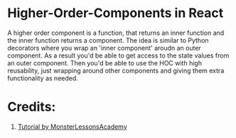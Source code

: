 # Higher-Order-Components in React
A higher order component is a function, that returns an inner function and
the inner function returns a component. The idea is similar to Python decorators
where you wrap an 'inner component' aroudn an outer component. As a result you'd 
be able to get access to the state values from an outer component. Then you'd be 
able to use the HOC with high reusability, just wrapping around other components 
and giving them extra functionality as needed.

# Credits:
1. [Tutorial by MonsterLessonsAcademy](https://youtu.be/YFML3F-4_nk?si=VO0_PoWToeEONl3f)
